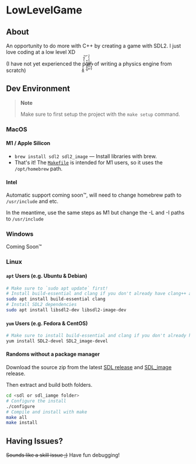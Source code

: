 # LowLevelGame

## About

An opportunity to do more with C++ by creating a game with SDL2. I just love coding at a low level XD 

(I have not yet experienced the p̷̜͈̞̻̪͑̀̓͋͝ã̸͓̯̗̲̮͒i̸̥̣̮̠̔̓̀̓͗ṅ̷͙̗̮̹ of writing a physics engine from scratch)

## Dev Environment

> **Note**
> 
> Make sure to first setup the project with the `make setup` command.

### MacOS 

#### M1 / Apple Silicon

- `brew install sdl2 sdl2_image` — Install libraries with brew.
- That's it! The [`Makefile`](./Makefile) is intended for M1 users, so it uses the `/opt/homebrew` path.

#### Intel

Automatic support coming soon™️, will need to change homebrew path to `/usr/include` and etc.

In the meantime, use the same steps as M1 but change the -L and -I paths to `/usr/include`

### Windows

Coming Soon™️

### Linux

#### `apt` Users (e.g. Ubuntu & Debian)

```bash
# Make sure to `sudo apt update` first!
# Install build-essential and clang if you don't already have clang++ and make
sudo apt install build-essential clang
# Install SDL2 dependencies
sudo apt install libsdl2-dev libsdl2-image-dev
```

#### `yum` Users (e.g. Fedora & CentOS)

```bash
# Make sure to install build-essential and clang if you don't already have clang++ and make
yum install SDL2-devel SDL2_image-devel
```

#### Randoms without a package manager

Download the source zip from the latest [SDL release](https://github.com/libsdl-org/SDL/releases) and [SDL_image](https://github.com/libsdl-org/SDL_image/releases) release. 

Then extract and build both folders.

```bash
cd <sdl or sdl_iamge folder>
# Configure the install
./configure
# Compile and install with make
make all
make install
```

## Having Issues?

~~Sounds like a skill issue ;)~~ Have fun debugging!
